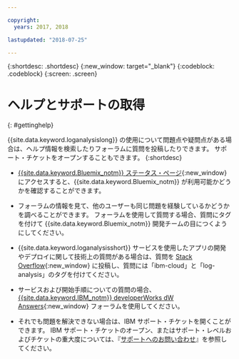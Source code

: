```yaml
---

copyright:
  years: 2017, 2018

lastupdated: "2018-07-25"

---
```



{:shortdesc: .shortdesc}
{:new_window: target="_blank"}
{:codeblock: .codeblock}
{:screen: .screen}


# ヘルプとサポートの取得
{: #gettinghelp}

{{site.data.keyword.loganalysislong}} の使用について問題点や疑問点がある場合は、ヘルプ情報を検索したりフォーラムに質問を投稿したりできます。 サポート・チケットをオープンすることもできます。
{:shortdesc}

* [{{site.data.keyword.Bluemix_notm}} ステータス・ページ](https://developer.ibm.com/bluemix/support/#status){:new_window}にアクセスすると、{{site.data.keyword.Bluemix_notm}} が利用可能かどうかを確認することができます。

* フォーラムの情報を見て、他のユーザーも同じ問題を経験しているかどうかを調べることができます。 フォーラムを使用して質問する場合、質問にタグを付けて {{site.data.keyword.Bluemix_notm}} 開発チームの目につくようにしてください。
<!--Insert the appropriate Stack Overflow tag for your service for <service_keyword> in URL and text below:  -->
  * {{site.data.keyword.loganalysisshort}} サービスを使用したアプリの開発やデプロイに関して技術上の質問がある場合は、質問を [Stack Overflow](http://stackoverflow.com/search?q=log-analysis+ibm-cloud){:new_window} に投稿し、質問には「ibm-cloud」と「log-analysis」のタグを付けてください。
<!--Insert the appropriate dW Answers tag for your service for <service_keyword> in URL below:  -->
  * サービスおよび開始手順についての質問の場合、[{{site.data.keyword.IBM_notm}} developerWorks dW Answers](https://developer.ibm.com/answers/topics/log-analysis/?smartspace=ibm-cloud){:new_window} フォーラムを使用してください。

* それでも問題を解決できない場合は、IBM サポート・チケットを開くことができます。 IBM サポート・チケットのオープン、またはサポート・レベルおよびチケットの重大度については、『[サポートへのお問い合わせ](/docs/get-support/howtogetsupport.html#getting-customer-support)』を参照してください。



